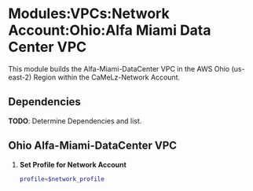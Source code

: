 # Modules:VPCs:Network Account:Ohio:Alfa Miami Data Center VPC

This module builds the Alfa-Miami-DataCenter VPC in the AWS Ohio (us-east-2) Region within the CaMeLz-Network Account.

## Dependencies

**TODO**: Determine Dependencies and list.

## Ohio Alfa-Miami-DataCenter VPC

1. **Set Profile for Network Account**

    ```bash
    profile=$network_profile
    ```
